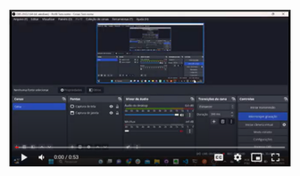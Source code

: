 [![IMAGE ALT TEXT HERE](print.png)](https://drive.google.com/drive/folders/16-ATSRvOWf-3vETDVWzTqErSbsHVBEXY)